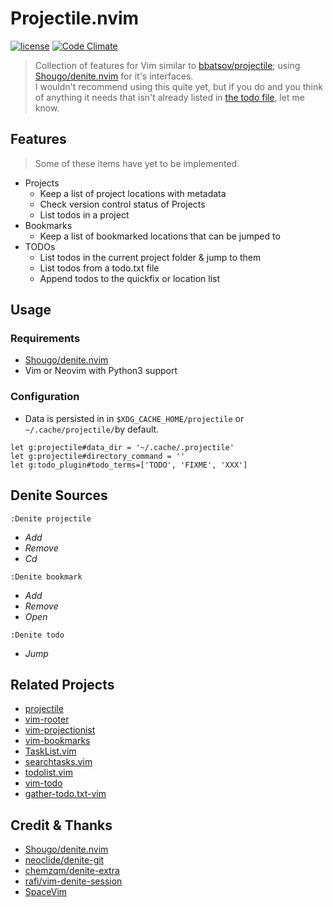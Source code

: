 # Projectile.nvim #

[![license](https://img.shields.io/github/license/dunstontc/projectile.nvim.svg)](https://github.com/dunstontc/projectile.nvim/blob/master/LICENSE)
[![Code Climate](https://img.shields.io/codeclimate/issues/github/me-and/mdf.svg)](https://github.com/dunstontc/projectile.nvim/issues)

> Collection of features for Vim similar to [bbatsov/projectile](https://github.com/bbatsov/projectile); using [Shougo/denite.nvim](https://github.com/Shougo/denite.nvim) for it's interfaces.  
> I wouldn't recommend using this quite yet, but if you do and you think of anything it needs that isn't already listed in [the todo file](todo.txt), let me know.

## Features ##
> Some of these items have yet to be implemented.
  - Projects
    - Keep a list of project locations with metadata
    - Check version control status of Projects
    - List todos in a project
  - Bookmarks
    - Keep a list of bookmarked locations that can be jumped to
  - TODOs
    - List todos in the current project folder & jump to them
    - List todos from a todo.txt file
    - Append todos to the quickfix or location list


## Usage ##
### Requirements ###
  - [Shougo/denite.nvim](https://github.com/Shougo/denite.nvim)
  - Vim or Neovim with Python3 support

### Configuration ###
  - Data is persisted in in `$XDG_CACHE_HOME/projectile` or `~/.cache/projectile/`by default.  

```vim
let g:projectile#data_dir = '~/.cache/.projectile'
let g:projectile#directory_command = ''
let g:todo_plugin#todo_terms=['TODO', 'FIXME', 'XXX']
```



## Denite Sources ##
```vim
:Denite projectile
```
  - *Add*
  - *Remove*
  - *Cd*

```vim
:Denite bookmark
```
  - *Add*
  - *Remove*
  - *Open*

```vim
:Denite todo
```
  - *Jump*


## Related Projects ##
  - [projectile](https://github.com/bbatsov/projectile)
  - [vim-rooter](https://github.com/airblade/vim-rooter)
  - [vim-projectionist](https://github.com/tpope/vim-projectionist)
  - [vim-bookmarks](https://github.com/MattesGroeger/vim-bookmarks)
  - [TaskList.vim](https://github.com/vim-scripts/TaskList.vim)
  - [searchtasks.vim](https://github.com/gilsondev/searchtasks.vim)
  - [todolist.vim](vim-scripts/todolist.vim)
  - [vim-todo](https://github.com/codegram/vim-todo)
  - [gather-todo.txt-vim](https://github.com/lgalke/gather-todo.txt-vim)

## Credit & Thanks ##

- [Shougo/denite.nvim](https://github.com/Shougo/denite.nvim)
- [neoclide/denite-git](https://github.com/neoclide/denite-git)
- [chemzqm/denite-extra](https://github.com/chemzqm/denite-extra)
- [rafi/vim-denite-session](https://github.com/rafi/vim-denite-session)
- [SpaceVim](https://github.com/SpaceVim/SpaceVim)

